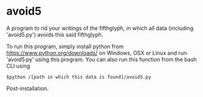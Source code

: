 # avoid5
A program to rid your writings of the fifthglyph, in which all data (including 'avoid5.py') avoids this said fifthglyph.

To run this program, simply install python from https://www.python.org/downloads/ on Windows, OSX or Linux and run 'avoid5.py' using this program. You can also run this function from the bash CLI using

    $python /[path in which this data is found]/avoid5.py
    
Post-installation.
